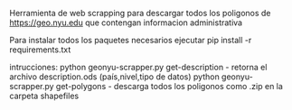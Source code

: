Herramienta de web scrapping para descargar todos los poligonos de https://geo.nyu.edu que contengan informacion administrativa

Para instalar todos los paquetes necesarios ejecutar pip install -r requirements.txt

intrucciones:
python geonyu-scrapper.py get-description - retorna el archivo description.ods (país,nivel,tipo de datos)
python geonyu-scrapper.py get-polygons - descarga todos los poligonos como .zip en la carpeta shapefiles 
